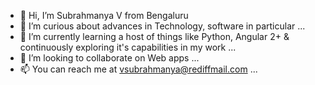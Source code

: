 - 👋 Hi, I’m Subrahmanya V from Bengaluru
- 👀 I’m curious about advances in Technology, software in particular ...
- 🌱 I’m currently learning a host of things like Python, Angular 2+ & continuously exploring it's capabilities in my work ...
- 💞️ I’m looking to collaborate on Web apps ...
- 📫 You can reach me at vsubrahmanya@rediffmail.com ...

<!---
SubrahmanyaV/SubrahmanyaV is a ✨ special ✨ repository because its `README.md` (this file) appears on your GitHub profile.
You can click the Preview link to take a look at your changes.
--->
